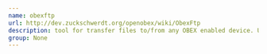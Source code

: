 ```yaml
---
name: obexftp
url: http://dev.zuckschwerdt.org/openobex/wiki/ObexFtp
description: tool for transfer files to/from any OBEX enabled device. URL : http://dev.zuckschwerdt.org/openobex/wiki/ObexFtp Groups : None
group: None
---
```

